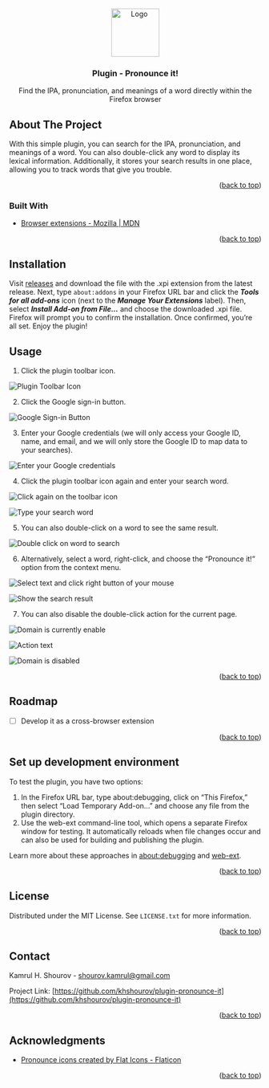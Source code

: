<a id="readme-top"></a>

<!-- PROJECT LOGO -->
<br />
<div align="center">
  <a href="https://github.com/khshourov/plugin-pronounce-it">
    <img src="icons/icon-96.png" alt="Logo" width="96" height="96">
  </a>

<h3 align="center">Plugin - Pronounce it!</h3>

  <p align="center">
    Find the IPA, pronunciation, and meanings of a word directly within the Firefox browser
  </p>
</div>



<!-- ABOUT THE PROJECT -->
## About The Project

With this simple plugin, you can search for the IPA, pronunciation, and meanings of a word. You can also double-click any word to display its lexical information. Additionally, it stores your search results in one place, allowing you to track words that give you trouble.

<p align="right">(<a href="#readme-top">back to top</a>)</p>



### Built With

* [Browser extensions - Mozilla | MDN](Firefox-extensions-url)

<p align="right">(<a href="#readme-top">back to top</a>)</p>


<!-- Installation -->
## Installation
Visit [releases](https://github.com/khshourov/plugin-pronounce-it/releases) and download the file with the .xpi extension from the latest release. Next, type `about:addons` in your Firefox URL bar and click the __*Tools for all add-ons*__ icon (next to the __*Manage Your Extensions*__ label). Then, select __*Install Add-on from File…*__ and choose the downloaded .xpi file. Firefox will prompt you to confirm the installation. Once confirmed, you’re all set. Enjoy the plugin!


<!-- USAGE EXAMPLES -->
## Usage
1.	Click the plugin toolbar icon.
   
![Plugin Toolbar Icon](docs/images/1.png)

2. Click the Google sign-in button.

![Google Sign-in Button](docs/images/2.png)

3. Enter your Google credentials (we will only access your Google ID, name, and email, and we will only store the Google ID to map data to your searches).

![Enter your Google credentials](docs/images/3.png)

4. Click the plugin toolbar icon again and enter your search word.

![Click again on the toolbar icon](docs/images/4.png)

![Type your search word](docs/images/5.png)

5. You can also double-click on a word to see the same result.

![Double click on word to search](docs/images/6.png)

6. Alternatively, select a word, right-click, and choose the “Pronounce it!” option from the context menu.

![Select text and click right button of your mouse](docs/images/7.png)

![Show the search result](docs/images/8.png)

7. You can also disable the double-click action for the current page.

![Domain is currently enable](docs/images/9.png)

![Action text](docs/images/10.png)

![Domain is disabled](docs/images/11.png)

<p align="right">(<a href="#readme-top">back to top</a>)</p>



<!-- ROADMAP -->
## Roadmap

- [ ] Develop it as a cross-browser extension

<p align="right">(<a href="#readme-top">back to top</a>)</p>


<!-- Set up development environment -->
## Set up development environment

To test the plugin, you have two options:

1.	In the Firefox URL bar, type about:debugging, click on “This Firefox,” then select “Load Temporary Add-on…” and choose any file from the plugin directory.
2.	Use the web-ext command-line tool, which opens a separate Firefox window for testing. It automatically reloads when file changes occur and can also be used for building and publishing the plugin.

Learn more about these approaches in [about:debugging](https://developer.mozilla.org/en-US/docs/Mozilla/Add-ons/WebExtensions/Your_first_WebExtension#installing) and [web-ext](https://extensionworkshop.com/documentation/develop/getting-started-with-web-ext/).

<p align="right">(<a href="#readme-top">back to top</a>)</p>

<!-- LICENSE -->
## License

Distributed under the MIT License. See `LICENSE.txt` for more information.

<p align="right">(<a href="#readme-top">back to top</a>)</p>



<!-- CONTACT -->
## Contact

Kamrul H. Shourov - shourov.kamrul@gmail.com

Project Link: [https://github.com/khshourov/plugin-pronounce-it](https://github.com/khshourov/plugin-pronounce-it)

<p align="right">(<a href="#readme-top">back to top</a>)</p>



<!-- ACKNOWLEDGMENTS -->
## Acknowledgments

* [Pronounce icons created by Flat Icons - Flaticon](https://www.flaticon.com/free-icons/pronounce)

<p align="right">(<a href="#readme-top">back to top</a>)</p>



<!-- MARKDOWN LINKS & IMAGES -->
<!-- https://www.markdownguide.org/basic-syntax/#reference-style-links -->
[product-screenshot]: images/screenshot.png
[Firefox-extensions-url]: https://developer.mozilla.org/en-US/docs/Mozilla/Add-ons/WebExtensions
